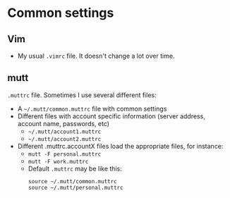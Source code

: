 # Common settings

## Vim

  * My usual `.vimrc` file. It doesn't change a lot over time.

## mutt

`.muttrc` file. Sometimes I use several different files:

  * A `~/.mutt/common.muttrc` file with common settings
  * Different files with account specific information (server address, account name, passwords, etc)
    * `~/.mutt/account1.muttrc`
    * `~/.mutt/account2.muttrc`
  * Different .muttrc.accountX files load the appropriate files, for instance:
    * `mutt -F personal.muttrc`
    * `mutt -F work.muttrc`
    * Default `.muttrc` may be like this:
      ```
      source ~/.mutt/common.muttrc
      source ~/.mutt/personal.muttrc
      ```

